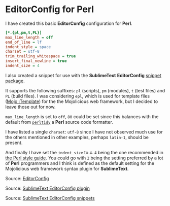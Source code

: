 # EditorConfig for Perl

I have created this basic **EditorConfig** configuration for **Perl**.

```INI
[*.{pl,pm,t,PL}]
max_line_length = off
end_of_line = lf
indent_style = space
charset = utf-8
trim_trailing_whitespace = true
insert_final_newline = true
indent_size = 4
```

I also created a snippet for use with the **SublimeText** **EditorConfig** [snippet package](https://github.com/mfuentesg/EditorConfigSnippets).

It supports the following suffixes: `pl` (scripts), `pm` (modules), `t` (test files) and `PL` (build files). I was considering `epl`, which is used for template files ([Mojo::Template](https://metacpan.org/pod/Mojo::Template)) for the the Mojolicious web framework, but I decided to leave those out for now.

`max_line_length` is set to `off`, `80` could be set since this balances with the default from [`perltidy`](http://perltidy.sourceforge.net/stylekey.html#line_length_setting) a **Perl** source code formatter.

I have listed a single `charset`: `utf-8` since I have not observed much use for the others mentioned in other examples, perhaps `latin-1`, should be present.

And finally I have set the `indent_size` to `4`. `4` being the one recommended in [the Perl style guide](https://perldoc.perl.org/perlstyle.html). You could go with `2` being the setting preferred by a lot of **Perl** programmers and I think is defined as the default setting for the Mojolicious web framework syntax plugin for **SublimeText**.

Source: [EditorConfig](http://editorconfig.org/)

Source: [SublimeText EditorConfig plugin](https://github.com/sindresorhus/editorconfig-sublime)

Source: [SublimeText EditorConfig snippets](https://github.com/mfuentesg/EditorConfigSnippets)
